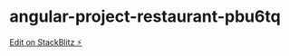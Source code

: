 # angular-project-restaurant-pbu6tq

[Edit on StackBlitz ⚡️](https://stackblitz.com/edit/angular-project-restaurant-pbu6tq)